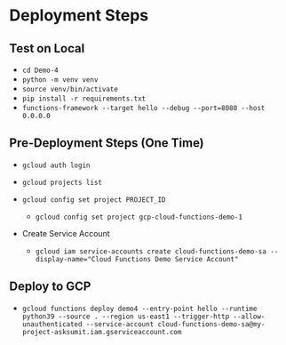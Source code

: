 # Deployment Steps

## Test on Local

- `cd Demo-4`
- `python -m venv venv`
- `source venv/bin/activate`
- `pip install -r requirements.txt`
- `functions-framework --target hello --debug --port=8080 --host 0.0.0.0`

## Pre-Deployment Steps (One Time)

- `gcloud auth login`

- `gcloud projects list`

- `gcloud config set project PROJECT_ID`

  - `gcloud config set project gcp-cloud-functions-demo-1`

- Create Service Account
  - `gcloud iam service-accounts create cloud-functions-demo-sa --display-name="Cloud Functions Demo Service Account"`

## Deploy to GCP

- `gcloud functions deploy demo4 --entry-point hello --runtime python39 --source . --region us-east1 --trigger-http --allow-unauthenticated --service-account cloud-functions-demo-sa@my-project-asksumit.iam.gserviceaccount.com`
